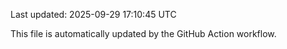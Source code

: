 Last updated: 2025-09-29 17:10:45 UTC

This file is automatically updated by the GitHub Action workflow.
